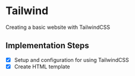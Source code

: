 # Tailwind

Creating a basic website with TailwindCSS

## Implementation Steps
- [x] Setup and configuration for using TailwindCSS
- [x] Create HTML template